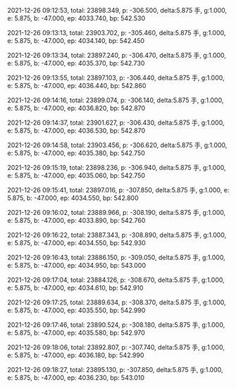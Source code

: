 2021-12-26 09:12:53, total: 23898.349, p: -306.500, delta:5.875 手, g:1.000, e: 5.875, b: -47.000, ep: 4033.740, bp: 542.530

2021-12-26 09:13:13, total: 23903.702, p: -305.460, delta:5.875 手, g:1.000, e: 5.875, b: -47.000, ep: 4034.140, bp: 542.450

2021-12-26 09:13:34, total: 23897.240, p: -306.470, delta:5.875 手, g:1.000, e: 5.875, b: -47.000, ep: 4035.370, bp: 542.730

2021-12-26 09:13:55, total: 23897.103, p: -306.440, delta:5.875 手, g:1.000, e: 5.875, b: -47.000, ep: 4036.440, bp: 542.860

2021-12-26 09:14:16, total: 23899.074, p: -306.140, delta:5.875 手, g:1.000, e: 5.875, b: -47.000, ep: 4036.820, bp: 542.870

2021-12-26 09:14:37, total: 23901.627, p: -306.430, delta:5.875 手, g:1.000, e: 5.875, b: -47.000, ep: 4036.530, bp: 542.870

2021-12-26 09:14:58, total: 23903.456, p: -306.620, delta:5.875 手, g:1.000, e: 5.875, b: -47.000, ep: 4035.380, bp: 542.750

2021-12-26 09:15:19, total: 23898.236, p: -306.940, delta:5.875 手, g:1.000, e: 5.875, b: -47.000, ep: 4035.060, bp: 542.750

2021-12-26 09:15:41, total: 23897.016, p: -307.850, delta:5.875 手, g:1.000, e: 5.875, b: -47.000, ep: 4034.550, bp: 542.800

2021-12-26 09:16:02, total: 23889.966, p: -308.190, delta:5.875 手, g:1.000, e: 5.875, b: -47.000, ep: 4033.890, bp: 542.760

2021-12-26 09:16:22, total: 23887.343, p: -308.890, delta:5.875 手, g:1.000, e: 5.875, b: -47.000, ep: 4034.550, bp: 542.930

2021-12-26 09:16:43, total: 23886.150, p: -309.050, delta:5.875 手, g:1.000, e: 5.875, b: -47.000, ep: 4034.950, bp: 543.000

2021-12-26 09:17:04, total: 23884.126, p: -308.670, delta:5.875 手, g:1.000, e: 5.875, b: -47.000, ep: 4034.610, bp: 542.910

2021-12-26 09:17:25, total: 23889.634, p: -308.370, delta:5.875 手, g:1.000, e: 5.875, b: -47.000, ep: 4035.550, bp: 542.990

2021-12-26 09:17:46, total: 23890.524, p: -308.180, delta:5.875 手, g:1.000, e: 5.875, b: -47.000, ep: 4035.580, bp: 542.970

2021-12-26 09:18:06, total: 23892.807, p: -307.740, delta:5.875 手, g:1.000, e: 5.875, b: -47.000, ep: 4036.180, bp: 542.990

2021-12-26 09:18:27, total: 23895.130, p: -307.850, delta:5.875 手, g:1.000, e: 5.875, b: -47.000, ep: 4036.230, bp: 543.010
